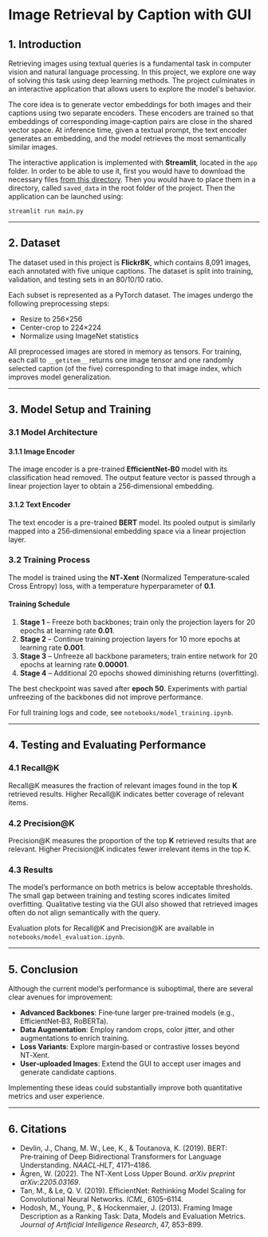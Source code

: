 # Image Retrieval by Caption with GUI

## 1. Introduction

Retrieving images using textual queries is a fundamental task in computer vision and natural language processing. In this project, we explore one way of solving this task using deep learning methods. The project culminates in an interactive application that allows users to explore the model's behavior.

The core idea is to generate vector embeddings for both images and their captions using two separate encoders. These encoders are trained so that embeddings of corresponding image‑caption pairs are close in the shared vector space. At inference time, given a textual prompt, the text encoder generates an embedding, and the model retrieves the most semantically similar images.

The interactive application is implemented with **Streamlit**, located in the `app` folder. In order to be able to use it, first you would have to download the necessary files [from this directory](https://drive.google.com/drive/folders/11y4u6n7eTYwB3ynDI2llErPiEVK3uliX?usp=sharing). Then you would have to place them in a directory, called `saved_data` in the root folder of the project. Then the application can be launched using:

```
streamlit run main.py
```

---

## 2. Dataset

The dataset used in this project is **Flickr8K**, which contains 8,091 images, each annotated with five unique captions. The dataset is split into training, validation, and testing sets in an 80/10/10 ratio.

Each subset is represented as a PyTorch dataset. The images undergo the following preprocessing steps:
- Resize to 256×256
- Center-crop to 224×224
- Normalize using ImageNet statistics

All preprocessed images are stored in memory as tensors. For training, each call to `__getitem__` returns one image tensor and one randomly selected caption (of the five) corresponding to that image index, which improves model generalization.

---

## 3. Model Setup and Training

### 3.1 Model Architecture

#### 3.1.1 Image Encoder

The image encoder is a pre-trained **EfficientNet‑B0** model with its classification head removed. The output feature vector is passed through a linear projection layer to obtain a 256‑dimensional embedding.

#### 3.1.2 Text Encoder

The text encoder is a pre-trained **BERT** model. Its pooled output is similarly mapped into a 256‑dimensional embedding space via a linear projection layer.

### 3.2 Training Process

The model is trained using the **NT‑Xent** (Normalized Temperature‑scaled Cross Entropy) loss, with a temperature hyperparameter of **0.1**.

#### Training Schedule

1. **Stage 1** – Freeze both backbones; train only the projection layers for 20 epochs at learning rate **0.01**.  
2. **Stage 2** – Continue training projection layers for 10 more epochs at learning rate **0.001**.  
3. **Stage 3** – Unfreeze all backbone parameters; train entire network for 20 epochs at learning rate **0.00001**.  
4. **Stage 4** – Additional 20 epochs showed diminishing returns (overfitting).  

The best checkpoint was saved after **epoch 50**. Experiments with partial unfreezing of the backbones did not improve performance.

For full training logs and code, see `notebooks/model_training.ipynb`.

---

## 4. Testing and Evaluating Performance

### 4.1 Recall@K

Recall@K measures the fraction of relevant images found in the top **K** retrieved results. Higher Recall@K indicates better coverage of relevant items.

### 4.2 Precision@K

Precision@K measures the proportion of the top **K** retrieved results that are relevant. Higher Precision@K indicates fewer irrelevant items in the top K.

### 4.3 Results

The model’s performance on both metrics is below acceptable thresholds. The small gap between training and testing scores indicates limited overfitting. Qualitative testing via the GUI also showed that retrieved images often do not align semantically with the query.

Evaluation plots for Recall@K and Precision@K are available in `notebooks/model_evaluation.ipynb`.

---

## 5. Conclusion

Although the current model’s performance is suboptimal, there are several clear avenues for improvement:

- **Advanced Backbones**: Fine‑tune larger pre-trained models (e.g., EfficientNet‑B3, RoBERTa).  
- **Data Augmentation**: Employ random crops, color jitter, and other augmentations to enrich training.  
- **Loss Variants**: Explore margin‑based or contrastive losses beyond NT‑Xent.  
- **User‑uploaded Images**: Extend the GUI to accept user images and generate candidate captions.  

Implementing these ideas could substantially improve both quantitative metrics and user experience.

---

## 6. Citations

- Devlin, J., Chang, M. W., Lee, K., & Toutanova, K. (2019). BERT: Pre‑training of Deep Bidirectional Transformers for Language Understanding. *NAACL‑HLT*, 4171–4186.  
- Ågren, W. (2022). The NT‑Xent Loss Upper Bound. *arXiv preprint arXiv:2205.03169*.  
- Tan, M., & Le, Q. V. (2019). EfficientNet: Rethinking Model Scaling for Convolutional Neural Networks. *ICML*, 6105–6114.  
- Hodosh, M., Young, P., & Hockenmaier, J. (2013). Framing Image Description as a Ranking Task: Data, Models and Evaluation Metrics. *Journal of Artificial Intelligence Research*, 47, 853–899.
